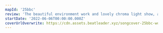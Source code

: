 ```yaml
---
mapId: '25bbc'
review: 'The beautiful environment work and lovely chroma light show, as well as the  engaging patterns and great use of walls to enhance movement make this map shine! The well spaced progression of difficulties has something for everybody and maintains the energy and interest on all the diffs!'
startDate: '2022-06-06T00:00:00.000Z'
coverUrlOverwrite: https://cdn.assets.beatleader.xyz/songcover-25bbc-wonderland.png
---
```


